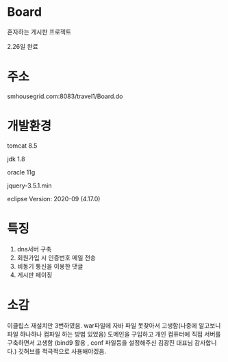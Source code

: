# Board
혼자하는 게시판 프로젝트

2.26일 완료

주소
===================================

smhousegrid.com:8083/travel1/Board.do


개발환경
=================================

tomcat 8.5

jdk 1.8

oracle 11g

jquery-3.5.1.min

eclipse Version: 2020-09 (4.17.0)



특징
==================================
1. dns서버 구축
2. 회원가입 시 인증번호 메일 전송
3. 비동기 통신을 이용한 댓글
4. 게시판 페이징

소감
===================================
이클립스 재설치만 3번하였음. 
war파일에 자바 파일 못찾아서 고생함(나중에 알고보니 파일 하나하나 컴파일 하는 방법 있었음)
도메인을 구입하고 개인 컴퓨터에 직접 서버를 구축하면서 고생함 (bind9 활용 , conf 파일등을 설정해주신 김광진 대표님 감사합니다.)
깃허브를 적극적으로 사용해야겠음.

